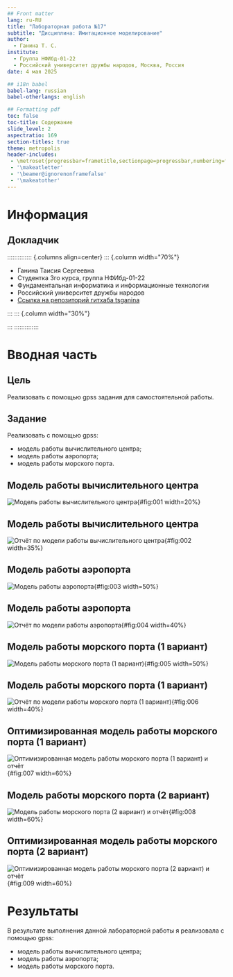 ```yaml
---
## Front matter
lang: ru-RU
title: "Лабораторная работа №17"
subtitle: "Дисциплина: Имитационное моделирование"
author:
  - Ганина Т. С.
institute:
  - Группа НФИбд-01-22
  - Российский университет дружбы народов, Москва, Россия
date: 4 мая 2025

## i18n babel
babel-lang: russian
babel-otherlangs: english

## Formatting pdf
toc: false
toc-title: Содержание
slide_level: 2
aspectratio: 169
section-titles: true
theme: metropolis
header-includes:
 - \metroset{progressbar=frametitle,sectionpage=progressbar,numbering=fraction}
 - '\makeatletter'
 - '\beamer@ignorenonframefalse'
 - '\makeatother'
---
```


# Информация

## Докладчик

:::::::::::::: {.columns align=center}
::: {.column width="70%"}

  * Ганина Таисия Сергеевна
  * Студентка 3го курса, группа НФИбд-01-22
  * Фундаментальная информатика и информационные технологии
  * Российский университет дружбы народов
  * [Ссылка на репозиторий гитхаба tsganina](https://github.com/tsganina/study_2024-2025_simmod)

:::
::: {.column width="30%"}

:::
::::::::::::::

# Вводная часть

## Цель 

Реализовать с помощью gpss задания для самостоятельной работы.

## Задание

Реализовать с помощью gpss:

- модель работы вычислительного центра;
- модель работы аэропорта;
- модель работы морского порта.

## Модель работы вычислительного центра

![Модель работы вычислительного центра](image/1.png){#fig:001 width=20%}

## Модель работы вычислительного центра

![Отчёт по модели работы вычислительного центра](image/2.png){#fig:002 width=35%}

## Модель работы аэропорта

![Модель работы аэропорта](image/3.png){#fig:003 width=50%}

## Модель работы аэропорта

![Отчёт по модели работы аэропорта](image/4.png){#fig:004 width=40%}

## Модель работы морского порта (1 вариант)

![Модель работы морского порта (1 вариант)](image/5.png){#fig:005 width=50%}

## Модель работы морского порта (1 вариант)

![Отчёт по модели работы морского порта (1 вариант)](image/6.png){#fig:006 width=40%}

## Оптимизированная модель работы морского порта (1 вариант)

![Оптимизированная модель работы морского порта (1 вариант) и отчёт](image/7.png){#fig:007 width=60%}

## Модель работы морского порта (2 вариант)

![Модель работы морского порта (2 вариант) и отчёт](image/8.png){#fig:008 width=60%}

## Оптимизированная модель работы морского порта (2 вариант)

![Оптимизированная модель работы морского порта (2 вариант) и отчёт](image/9.png){#fig:009 width=60%}

# Результаты

В результате выполнения данной лабораторной работы я реализовала с помощью gpss:

- модель работы вычислительного центра;
- модель работы аэропорта;
- модель работы морского порта.
